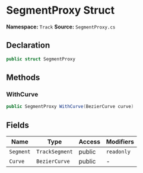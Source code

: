 # SegmentProxy Struct

**Namespace:** `Track`
**Source:** `SegmentProxy.cs`

## Declaration

```csharp
public struct SegmentProxy
```

## Methods

### WithCurve

```csharp
public SegmentProxy WithCurve(BezierCurve curve)
```

## Fields

| Name | Type | Access | Modifiers |
|------|------|--------|-----------|
| `Segment` | `TrackSegment` | public | `readonly` |
| `Curve` | `BezierCurve` | public | - |

